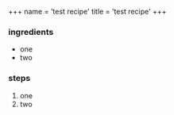 +++
name = 'test recipe'
title = 'test recipe'
+++

### ingredients

- one
- two

### steps

1. one
2. two